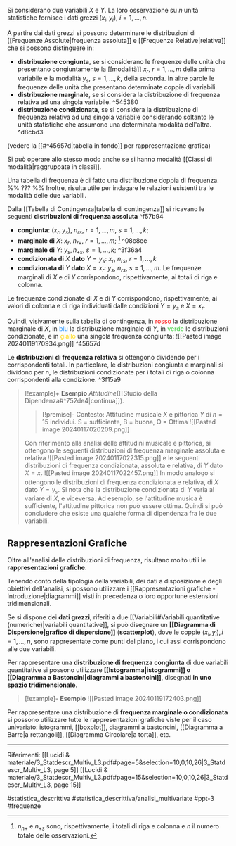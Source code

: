 Si considerano due variabili $X$ e $Y$. La loro osservazione su $n$ unità statistiche fornisce i dati grezzi $(x_i, y_i),\ i=1,...,n$.

A partire dai dati grezzi si possono determinare le distribuzioni di [[Frequenze Assolute|frequenza assoluta]] e [[Frequenze Relative|relativa]] che si possono distinguere in:
* **distribuzione congiunta**, se si considerano le frequenze delle unità che presentano congiuntamente la [[modalità]] $x_r,\ r=1,...,m$ della prima variabile e la modalità $y_s,\ s=1,...,k$, della seconda. 
	In altre parole le frequenze delle unità che presentano determinate coppie di variabili.
* **distribuzione marginale**, se si considera la distribuzione di frequenza relativa ad una singola variabile. ^545380
* **distribuzione condizionata**, se si considera la distribuzione di frequenza relativa ad una singola variabile considerando soltanto le unità statistiche che assumono una determinata modalità dell'altra. ^d8cbd3

(vedere la [[#^45657d|tabella in fondo]] per rappresentazione grafica)

Si può operare allo stesso modo anche se si hanno modalità [[Classi di modalità|raggruppate in classi]].

Una tabella di frequenza è di fatto una distribuzione doppia di frequenza. %% ??? %%
Inoltre, risulta utile per indagare le relazioni esistenti tra le modalità delle due variabili.

Dalla [[Tabella di Contingenza|tabella di contingenza]] si ricavano le seguenti **distribuzioni di frequenza assoluta** ^f57b94
* **congiunta**: $(x_r,y_s),\ n_{rs},\ r=1,...,m,\ s=1,...,k;$
* **marginale di** $X$: $x_r,\ n_{r+},\ r=1,...,m;$ [^1] ^08c8ee
* **marginale di** $Y$: $y_s, n_{+s},\ s=1,...,k$; ^3f36a4
* **condizionata di** $X$ **dato** $Y = y_s$: $x_r,\ n_{rs},\ r = 1,...,k$
* **condizionata di** $Y$ **dato** $X = x_r$: $y_s,\ n_{rs},\ s = 1,...,m$.
Le frequenze marginali di $X$ e di $Y$ corrispondono, rispettivamente, ai totali di riga e colonna.

Le frequenze condizionate di $X$ e di $Y$ corrispondono, rispettivamente, ai valori di colonna e di riga individuati dalle condizioni $Y = y_s$ e $X=x_r$.

Quindi, visivamente sulla tabella di contingenza, in <span style="color:red">rosso</span> la distribuzione marginale di $X$, in <span style="color: dodgerBlue">blu</span> la distribuzione marginale di $Y$, in <span style="color: LimeGreen">verde</span> le distribuzioni condizionate, e in <span style="color:Gold">giallo</span> una singola frequenza congiunta:
![[Pasted image 20240119170934.png]] ^45657d

Le **distribuzioni di frequenza relativa** si ottengono dividendo per i corrispondenti totali. In particolare, le distribuzioni congiunta e marginali si dividono per $n$, le distribuzioni condizionate per i totali di riga o colonna corrispondenti alla condizione. ^3f15a9

>[!example]+ **Esempio**
>*Attitudine*([[Studio della Dipendenza#^752de4|continua]]).
>>[!premise]- Contesto:
>>Attitudine musicale $X$ e pittorica $Y$ di $n = 15$ individui.
>>S = sufficiente, B = buona, O = Ottima
>>![[Pasted image 20240117020209.png]]
>
>Con riferimento alla analisi delle attitudini musicale e pittorica, si ottengono le seguenti distribuzioni di frequenza marginale assoluta e relativa
>![[Pasted image 20240117022315.png]]
>e le seguenti distribuzioni di frequenza condizionata, assoluta e relativa, di $Y$ dato $X = x_r$
>![[Pasted image 20240117022457.png]]
>In modo analogo si ottengono le distribuzioni di frequenza condizionata e relativa, di $X$ dato $Y=y_s$.
>Si nota che la distribuzione condizionata di $Y$ varia al variare di $X$, e viceversa. Ad esempio, se l'attitudine musica è sufficiente, l'attitudine pittorica non può essere ottima.
Quindi si può concludere che esiste una qualche forma di dipendenza fra le due variabili.

## Rappresentazioni Grafiche

Oltre all'analisi delle distribuzioni di frequenza, risultano molto utili le **rappresentazioni grafiche**. 

Tenendo conto della tipologia della variabili, dei dati a disposizione e degli obiettivi dell'analisi, si possono utilizzare i [[Rappresentazioni grafiche - Introduzione|diagrammi]] visti in precedenza o loro opportune estensioni tridimensionali.

Se si dispone dei **dati grezzi**, riferiti a due [[Variabili#Variabili quantitative (numeriche)|variabili quantitative]], si può disegnare un **[[Diagramma di Dispersione|grafico di dispersione]]** (**scatterplot**), dove le coppie $(x_i, y_i), i = 1, . . . , n$, sono rappresentate come punti del piano, i cui assi corrispondono alle due variabili.

Per rappresentare una **distribuzione di frequenza congiunta** di due variabili quantitative si possono utilizzare **[[Istogramma|istogrammi]] o [[Diagramma a Bastoncini|diagrammi a bastoncini]]**, disegnati **in uno spazio tridimensionale**.
>[!example]- **Esempio**
>![[Pasted image 20240119172403.png]]

Per rappresentare una distribuzione di **frequenza marginale o condizionata** si possono utilizzare tutte le rappresentazioni grafiche viste per il caso univariato: istogrammi, [[boxplot]], diagrammi a bastoncini, [[Diagramma a Barre|a rettangoli]], [[Diagramma Circolare|a torta]], etc.
***
Riferimenti:
[[Lucidi & materiale/3_Statdescr_Multiv_L3.pdf#page=5&selection=10,0,10,26|3_Statdescr_Multiv_L3, page 5]]
[[Lucidi & materiale/3_Statdescr_Multiv_L3.pdf#page=15&selection=10,0,10,26|3_Statdescr_Multiv_L3, page 15]]

#statistica_descrittiva 
#statistica_descrittiva/analisi_multivariate 
#ppt-3 
#frequenze 

[^1]: $n_{n+}$ e $n_{+s}$ sono, rispettivamente, i totali di riga e colonna e $n$ il numero totale delle osservazioni.